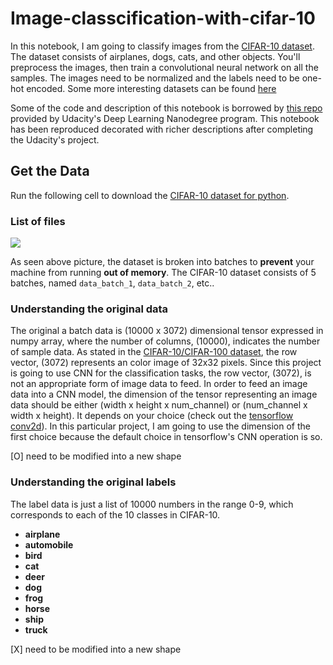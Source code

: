 # Image-classcification-with-cifar-10
In this notebook, I am going to classify images from the [CIFAR-10 dataset](https://www.cs.toronto.edu/~kriz/cifar.html).  The dataset consists of airplanes, dogs, cats, and other objects. You'll preprocess the images, then train a convolutional neural network on all the samples. The images need to be normalized and the labels need to be one-hot encoded. Some more interesting datasets can be found [here](http://rodrigob.github.io/are_we_there_yet/build/#datasets)

Some of the code and description of this notebook is borrowed by [this repo](https://github.com/udacity/deep-learning/tree/master/image-classification) provided by Udacity's Deep Learning Nanodegree program. This notebook has been reproduced decorated with richer descriptions after completing the Udacity's project.

## Get the Data
Run the following cell to download the [CIFAR-10 dataset for python](https://www.cs.toronto.edu/~kriz/cifar-10-python.tar.gz).

### List of files 

![](./list_of_batch_files.png)

As seen above picture, the dataset is broken into batches to **prevent** your machine from running **out of memory**. The CIFAR-10 dataset consists of 5 batches, named `data_batch_1`, `data_batch_2`, etc..


### Understanding the original data 

The original a batch data is (10000 x 3072) dimensional tensor expressed in numpy array, where the number of columns, (10000), indicates the number of sample data. As stated in the [CIFAR-10/CIFAR-100 dataset](https://www.cs.toronto.edu/~kriz/cifar.html), the row vector, (3072) represents an color image of 32x32 pixels. Since this project is going to use CNN for the classification tasks, the row vector, (3072), is not an appropriate form of image data to feed. In order to feed an image data into a CNN model, the dimension of the tensor representing an image data should be either (width x height x num_channel) or (num_channel x width x height). It depends on your choice (check out the [tensorflow conv2d](https://www.tensorflow.org/api_docs/python/tf/nn/conv2d)). In this particular project, I am going to use the dimension of the first choice because the default choice in tensorflow's CNN operation is so.

[O] need to be modified into a new shape

### Understanding the original labels

The label data is just a list of 10000 numbers in the range 0-9, which corresponds to each of the 10 classes in CIFAR-10. 

* **airplane**
* **automobile**
* **bird**
* **cat**
* **deer**
* **dog**
* **frog**
* **horse**
* **ship**
* **truck**

[X] need to be modified into a new shape
